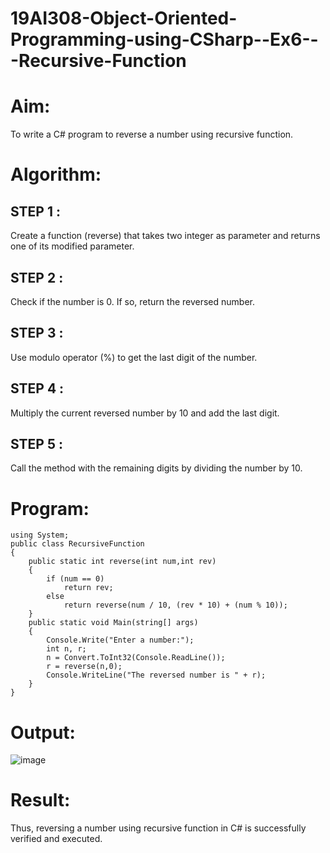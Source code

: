 # 19AI308-Object-Oriented-Programming-using-CSharp--Ex6---Recursive-Function


# Aim:
To write a C# program to reverse a number using recursive function.

# Algorithm:
## STEP 1 :
Create a function (reverse) that takes two integer as parameter and returns one of its modified parameter.

## STEP 2 :
Check if the number is 0. If so, return the reversed number.

## STEP 3 :
Use modulo operator (%) to get the last digit of the number.

## STEP 4 :
Multiply the current reversed number by 10 and add the last digit.

## STEP 5 :
Call the method with the remaining digits by dividing the number by 10.

# Program:

```
using System;
public class RecursiveFunction
{
    public static int reverse(int num,int rev)
    {
        if (num == 0)
            return rev;
        else
            return reverse(num / 10, (rev * 10) + (num % 10));
    }
    public static void Main(string[] args)
    {
        Console.Write("Enter a number:");
        int n, r;
        n = Convert.ToInt32(Console.ReadLine());
        r = reverse(n,0);
        Console.WriteLine("The reversed number is " + r);
    }
}
```

# Output:
![image](https://github.com/user-attachments/assets/4c555339-8e35-4844-8bc5-9207ff2a0d5e)


# Result:
Thus, reversing a number using recursive function in C# is successfully verified and executed.

